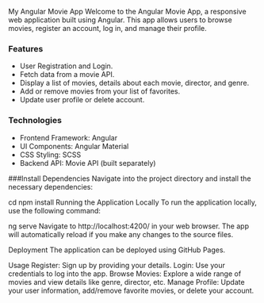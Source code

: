 My Angular Movie App
Welcome to the Angular Movie App, a responsive web application built using Angular. This app allows users to browse movies, register an account, log in, and manage their profile.

### Features
- User Registration and Login.
- Fetch data from a movie API.
- Display a list of movies, details about each movie, director, and genre.
- Add or remove movies from your list of favorites.
- Update user profile or delete account.

### Technologies
- Frontend Framework: Angular
- UI Components: Angular Material
- CSS Styling: SCSS
- Backend API: Movie API (built separately)

###Install Dependencies Navigate into the project directory and install the necessary dependencies:

cd <your-repository>
npm install
Running the Application Locally
To run the application locally, use the following command:

ng serve
Navigate to http://localhost:4200/ in your web browser. The app will automatically reload if you make any changes to the source files.

Deployment
The application can be deployed using GitHub Pages.

Usage
Register: Sign up by providing your details.
Login: Use your credentials to log into the app.
Browse Movies: Explore a wide range of movies and view details like genre, director, etc.
Manage Profile: Update your user information, add/remove favorite movies, or delete your account.
